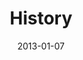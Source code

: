 ---
layout: media
category: media
series: "Saints & Scoundrels"
title: "History"
date: 2013-01-07
description: "Mike Breen talks about the history of the family."
video: "https://s3.amazonaws.com/crossroadsvideomessages/saintsandscoundrels-01.mp4"
video-poster: "https://www.crossroads.net/uploadedfiles/saintsandscoundrels01-still.jpg"
---